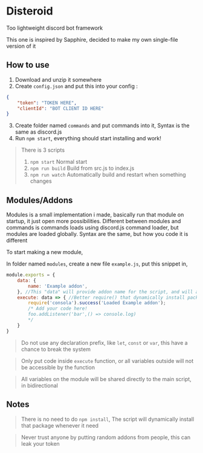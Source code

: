 # Disteroid
Too lightweight discord bot framework

This one is inspired by Sapphire, decided to make my own single-file version of it

## How to use

1. Download and unzip it somewhere
2. Create `config.json` and put this into your config :
```json
{
    "token": "TOKEN HERE",
    "clientId": "BOT CLIENT ID HERE"
}
```
3. Create folder named `commands` and put commands into it, Syntax is the same as discord.js
4. Run `npm start`, everything should start installing and work!

> There is 3 scripts
> 1. `npm start` Normal start
> 2. `npm run build` Build from src.js to index.js
> 3. `npm run watch` Automatically build and restart when something changes

## Modules/Addons

Modules is a small implementation i made, basically run that module on startup, it just open more possibilities.
Different between modules and commands is commands loads using discord.js command loader, but modules are loaded globally.
Syntax are the same, but how you code it is different

To start making a new module,

In folder named `modules`, create a new file `example.js`, put this snippet in,
```js
module.exports = {
    data: {
        name: 'Example addon',
    }, //This "data" will provide addon name for the script, and will appear on the execute argument
    execute: data => { //Better require() that dynamically install package!
        require('consola').success('Loaded Example addon');
        /* Add your code here!
        foo.addListener('bar',() => console.log)
        */
    }
}
```
> Do not use any declaration prefix, like `let`, `const` or `var`, this have a chance to break the system

> Only put code inside `execute` function, or all variables outside will not be accessible by the function

> All variables on the module will be shared directly to the main script, in bidirectional

## Notes

> There is no need to do `npm install`, The script will dynamically install that package whenever it need

> Never trust anyone by putting random addons from people, this can leak your token
